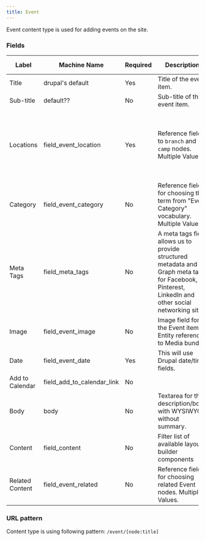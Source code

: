 ```yaml
---
title: Event
---
```


Event content type is used for adding events on the site.


### Fields
| Label            | Machine Name           | Required               | Description | Field Settings | Notes |
|------------------|------------------------|--------------------|----------|----------------|-------|
| Title  | drupal's default  | Yes | Title of the event item. |
| Sub-title | default?? | No | Sub-title of the event item. | plain text |
| Locations | field\_event_location | Yes | Reference field to `branch` and `camp` nodes. Multiple Values. | | Address for event; can be either a branch or non-branch location.
| Category | field\_event_category | No | Reference field for choosing the term from "Event Category" vocabulary. Multiple Values. |
| Meta Tags  | field\_meta_tags  | No | A meta tags field allows us to provide structured metadata and Graph meta tags for Facebook, Pinterest, LinkedIn and other social networking sites. |
| Image | field\_event_image | No | Image field for the Event item. Entity reference to Media bundle. | media | 
| Date | field\_event_date | Yes | This will use Drupal date/time fields. |
| Add to Calendar | field\_add_to_calendar_link | No | | link |
| Body | body | No | Textarea for the description/body with WYSIWYG, without summary. |
| Content | field\_content | No | Filter list of available layout builder components |
| Related Content | field\_event_related | No | Reference field for choosing related Event nodes. Multiple Values. |

### URL pattern
Content type is using following pattern:
`/event/[node:title]`
